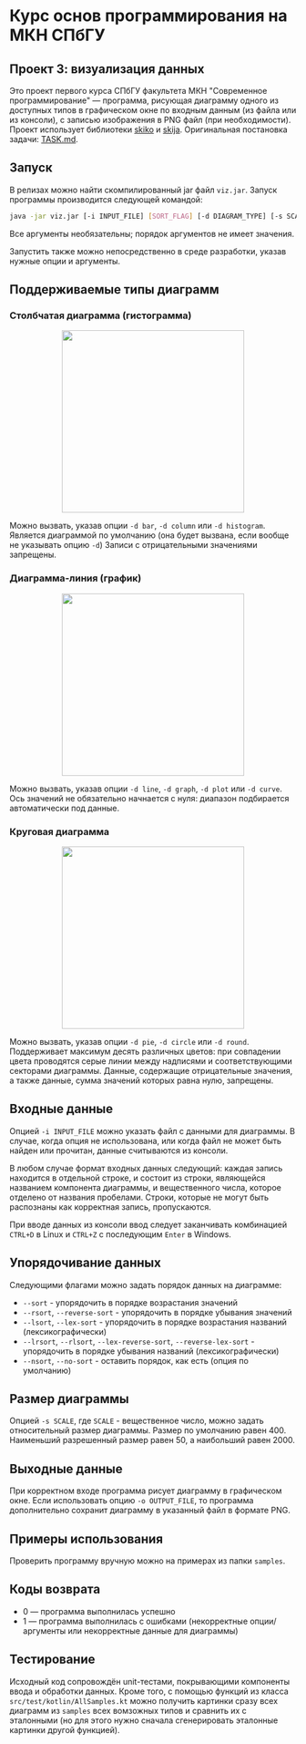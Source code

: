 # Курс основ программирования на МКН СПбГУ
## Проект 3: визуализация данных

Это проект первого курса СПбГУ факультета МКН "Современное программирование" — программа, рисующая диаграмму одного из доступных типов в графическом окне по входным данным (из файла или из консоли), с записью изображения в PNG файл (при необходимости). Проект использует библиотеки [skiko](https://github.com/JetBrains/skiko) и [skija](https://github.com/JetBrains/skija). Оригинальная постановка задачи: [TASK.md](./TASK.md).

## Запуск
В релизах можно найти скомпилированный jar файл `viz.jar`. Запуск программы производится следующей командой:
```sh
java -jar viz.jar [-i INPUT_FILE] [SORT_FLAG] [-d DIAGRAM_TYPE] [-s SCALE] [-o OUTPUT_FILE]
```
Все аргументы необязательны; порядок аргументов не имеет значения.

Запустить также можно непосредственно в среде разработки, указав нужные опции и аргументы.

## Поддерживаемые типы диаграмм

### Столбчатая диаграмма (гистограмма)
<p align='center'>
<img src = 'https://user-images.githubusercontent.com/39223464/137521422-29a8d5ea-81d8-4f61-bf20-7aa91e64b4aa.png' height="320px">
</p>

Можно вызвать, указав опции ``-d bar``, ``-d column`` или ``-d histogram``. Является диаграммой по умолчанию (она будет вызвана, если вообще не указывать опцию ``-d``) Записи с отрицательными значениями запрещены.

### Диаграмма-линия (график)
<p align='center'>
<img src = 'https://user-images.githubusercontent.com/39223464/137522025-72559865-5e91-431c-b79a-429cb2bf901b.png' height="320px">
</p>

Можно вызвать, указав опции ``-d line``, ``-d graph``, ``-d plot`` или ``-d curve``. Ось значений не обязательно начнается с нуля: диапазон подбирается автоматически под данные.

### Круговая диаграмма
<p align='center'>
<img src = 'https://user-images.githubusercontent.com/39223464/137522451-b0f5f254-b188-4d47-a943-4b9ea1cdf7cb.png' height="320px">
</p>

Можно вызвать, указав опции ``-d pie``, ``-d circle`` или ``-d round``. Поддерживает максимум десять различных цветов: при совпадении цвета проводятся серые линии между надписями и соответствующими секторами диаграммы. Данные, содержащие отрицательные значения, а также данные, сумма значений которых равна нулю, запрещены.


## Входные данные

Опцией ``-i INPUT_FILE`` можно указать файл с данными для диаграммы. В случае, когда опция не использована, или когда файл не может быть найден или прочитан, данные считываются из консоли.

В любом случае формат входных данных следующий: каждая запись находится в отдельной строке, и состоит из строки, являющейся названием компонента диаграммы, и вещественного числа, которое отделено от названия пробелами. Строки, которые не могут быть распознаны как корректная запись, пропускаются.

При вводе данных из консоли ввод следует заканчивать комбинацией ``CTRL+D`` в Linux и `CTRL+Z` с последующим ``Enter`` в Windows.

## Упорядочивание данных
Следующими флагами можно задать порядок данных на диаграмме:
* ``--sort`` - упорядочить в порядке возрастания значений
* ``--rsort``, ``--reverse-sort`` - упорядочить в порядке убывания значений
* ``--lsort``, ``--lex-sort`` - упорядочить в порядке возрастания названий (лексикографически)
* ``--lrsort``, ``--rlsort``, ``--lex-reverse-sort``, ``--reverse-lex-sort`` - упорядочить в порядке убывания названий (лексикографически)
* ``--nsort``, ``--no-sort`` - оставить порядок, как есть (опция по умолчанию)


## Размер диаграммы

Опцией ``-s SCALE``, где ``SCALE`` - вещественное число, можно задать относительный размер диаграммы. Размер по умолчанию равен 400. Наименьший разрешенный размер равен 50, а наибольший равен 2000.

## Выходные данные

При корректном входе программа рисует диаграмму в графическом окне. Если использовать опцию ``-o OUTPUT_FILE``, то программа дополнительно сохранит диаграмму в указанный файл в формате PNG.

## Примеры использования
Проверить программу вручную можно на примерах из папки `samples`.

## Коды возврата
+ 0 — программа выполнилась успешно
+ 1 — программа выполнилась с ошибками (некорректные опции/аргументы или некорректные данные для диаграммы)

## Тестирование
Исходный код сопровождён unit-тестами, покрывающими компоненты ввода и обработки данных. Кроме того, с помощью функций из класса ``src/test/kotlin/AllSamples.kt`` можно получить картинки сразу всех диаграмм из ``samples`` всех вомзожных типов и сравнить их с эталонными (но для этого нужно сначала сгенерировать эталонные картинки другой функцией).